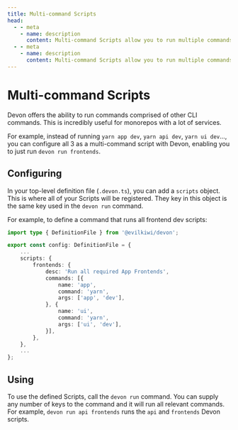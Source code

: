 ```yaml
---
title: Multi-command Scripts
head:
  - - meta
    - name: description
      content: Multi-command Scripts allow you to run multiple commands at a time
  - - meta
    - name: description
      content: Multi-command Scripts allow you to run multiple commands at a time
---
```


# Multi-command Scripts

Devon offers the ability to run commands comprised of other CLI commands. This is incredibly useful for monorepos with a lot of services.

For example, instead of running `yarn app dev`, `yarn api dev`, `yarn ui dev`..., you can configure all 3 as a multi-command script with Devon, enabling you to just run `devon run frontends`.

## Configuring

In your top-level definition file (`.devon.ts`), you can add a `scripts` object. This is where all of your Scripts will be registered. They key in this object is the same key used in the `devon run` command.

For example, to define a command that runs all frontend dev scripts:

```typescript
import type { DefinitionFile } from '@evilkiwi/devon';

export const config: DefinitionFile = {
    ...
    scripts: {
        frontends: {
            desc: 'Run all required App Frontends',
            commands: [{
                name: 'app',
                command: 'yarn',
                args: ['app', 'dev'],
            }, {
                name: 'ui',
                command: 'yarn',
                args: ['ui', 'dev'],
            }],
        },
    },
    ...
};
```

## Using

To use the defined Scripts, call the `devon run` command. You can supply any number of keys to the command and it will run all relevant commands. For example, `devon run api frontends` runs the `api` and `frontends` Devon scripts.
